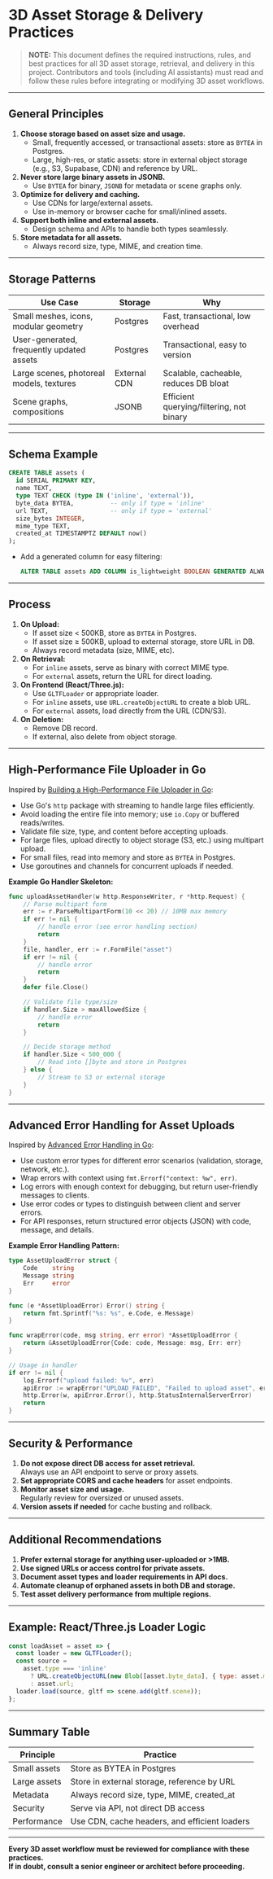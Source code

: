 # 3D Asset Storage & Delivery Practices

> **NOTE:** This document defines the required instructions, rules, and best practices for all 3D
> asset storage, retrieval, and delivery in this project. Contributors and tools (including AI
> assistants) must read and follow these rules before integrating or modifying 3D asset workflows.

---

## General Principles

1. **Choose storage based on asset size and usage.**
   - Small, frequently accessed, or transactional assets: store as `BYTEA` in Postgres.
   - Large, high-res, or static assets: store in external object storage (e.g., S3, Supabase, CDN)
     and reference by URL.
2. **Never store large binary assets in JSONB.**
   - Use `BYTEA` for binary, `JSONB` for metadata or scene graphs only.
3. **Optimize for delivery and caching.**
   - Use CDNs for large/external assets.
   - Use in-memory or browser cache for small/inlined assets.
4. **Support both inline and external assets.**
   - Design schema and APIs to handle both types seamlessly.
5. **Store metadata for all assets.**
   - Always record size, type, MIME, and creation time.

---

## Storage Patterns

| Use Case                                  | Storage      | Why                                      |
| ----------------------------------------- | ------------ | ---------------------------------------- |
| Small meshes, icons, modular geometry     | Postgres     | Fast, transactional, low overhead        |
| User-generated, frequently updated assets | Postgres     | Transactional, easy to version           |
| Large scenes, photoreal models, textures  | External CDN | Scalable, cacheable, reduces DB bloat    |
| Scene graphs, compositions                | JSONB        | Efficient querying/filtering, not binary |

---

## Schema Example

```sql
CREATE TABLE assets (
  id SERIAL PRIMARY KEY,
  name TEXT,
  type TEXT CHECK (type IN ('inline', 'external')),
  byte_data BYTEA,          -- only if type = 'inline'
  url TEXT,                 -- only if type = 'external'
  size_bytes INTEGER,
  mime_type TEXT,
  created_at TIMESTAMPTZ DEFAULT now()
);
```

- Add a generated column for easy filtering:
  
  ```sql
  ALTER TABLE assets ADD COLUMN is_lightweight BOOLEAN GENERATED ALWAYS AS (size_bytes < 500000) STORED;
  ```

---

## Process

1. **On Upload:**
   - If asset size < 500KB, store as `BYTEA` in Postgres.
   - If asset size ≥ 500KB, upload to external storage, store URL in DB.
   - Always record metadata (size, MIME, etc).
2. **On Retrieval:**
   - For `inline` assets, serve as binary with correct MIME type.
   - For `external` assets, return the URL for direct loading.
3. **On Frontend (React/Three.js):**
   - Use `GLTFLoader` or appropriate loader.
   - For `inline` assets, use `URL.createObjectURL` to create a blob URL.
   - For `external` assets, load directly from the URL (CDN/S3).
4. **On Deletion:**
   - Remove DB record.
   - If external, also delete from object storage.

---

## High-Performance File Uploader in Go

Inspired by
[Building a High-Performance File Uploader in Go](https://medium.com/@souravchoudhary0306/building-a-high-performance-file-uploader-in-go-e812076d598c):

- Use Go's `http` package with streaming to handle large files efficiently.
- Avoid loading the entire file into memory; use `io.Copy` or buffered reads/writes.
- Validate file size, type, and content before accepting uploads.
- For large files, upload directly to object storage (S3, etc.) using multipart upload.
- For small files, read into memory and store as `BYTEA` in Postgres.
- Use goroutines and channels for concurrent uploads if needed.

**Example Go Handler Skeleton:**

```go
func uploadAssetHandler(w http.ResponseWriter, r *http.Request) {
    // Parse multipart form
    err := r.ParseMultipartForm(10 << 20) // 10MB max memory
    if err != nil {
        // handle error (see error handling section)
        return
    }
    file, handler, err := r.FormFile("asset")
    if err != nil {
        // handle error
        return
    }
    defer file.Close()

    // Validate file type/size
    if handler.Size > maxAllowedSize {
        // handle error
        return
    }

    // Decide storage method
    if handler.Size < 500_000 {
        // Read into []byte and store in Postgres
    } else {
        // Stream to S3 or external storage
    }
}
```

---

## Advanced Error Handling for Asset Uploads

Inspired by
[Advanced Error Handling in Go](https://medium.com/@UsamahJ/advanced-error-handling-in-go-9ab6aeca08ee):

- Use custom error types for different error scenarios (validation, storage, network, etc.).
- Wrap errors with context using `fmt.Errorf("context: %w", err)`.
- Log errors with enough context for debugging, but return user-friendly messages to clients.
- Use error codes or types to distinguish between client and server errors.
- For API responses, return structured error objects (JSON) with code, message, and details.

**Example Error Handling Pattern:**

```go
type AssetUploadError struct {
    Code    string
    Message string
    Err     error
}

func (e *AssetUploadError) Error() string {
    return fmt.Sprintf("%s: %s", e.Code, e.Message)
}

func wrapError(code, msg string, err error) *AssetUploadError {
    return &AssetUploadError{Code: code, Message: msg, Err: err}
}

// Usage in handler
if err != nil {
    log.Errorf("upload failed: %v", err)
    apiError := wrapError("UPLOAD_FAILED", "Failed to upload asset", err)
    http.Error(w, apiError.Error(), http.StatusInternalServerError)
    return
}
```

---

## Security & Performance

1. **Do not expose direct DB access for asset retrieval.**  
   Always use an API endpoint to serve or proxy assets.
2. **Set appropriate CORS and cache headers** for asset endpoints.
3. **Monitor asset size and usage.**  
   Regularly review for oversized or unused assets.
4. **Version assets if needed** for cache busting and rollback.

---

## Additional Recommendations

1. **Prefer external storage for anything user-uploaded or >1MB.**
2. **Use signed URLs or access control for private assets.**
3. **Document asset types and loader requirements in API docs.**
4. **Automate cleanup of orphaned assets in both DB and storage.**
5. **Test asset delivery performance from multiple regions.**

---

## Example: React/Three.js Loader Logic

```js
const loadAsset = asset => {
  const loader = new GLTFLoader();
  const source =
    asset.type === 'inline'
      ? URL.createObjectURL(new Blob([asset.byte_data], { type: asset.mime_type }))
      : asset.url;
  loader.load(source, gltf => scene.add(gltf.scene));
};
```

---

## Summary Table

| Principle    | Practice                                      |
| ------------ | --------------------------------------------- |
| Small assets | Store as BYTEA in Postgres                    |
| Large assets | Store in external storage, reference by URL   |
| Metadata     | Always record size, type, MIME, created_at    |
| Security     | Serve via API, not direct DB access           |
| Performance  | Use CDN, cache headers, and efficient loaders |

---

**Every 3D asset workflow must be reviewed for compliance with these practices.  
If in doubt, consult a senior engineer or architect before proceeding.**
